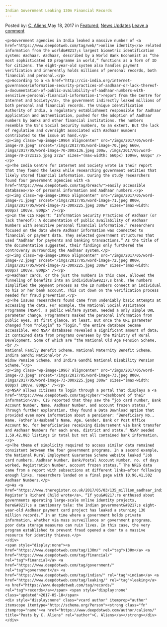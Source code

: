 ```yaml
---
Indian Government Leaking 130m Financial Records
---
```

<article class="post-listing post-19954 post type-post status-publish format-standard has-post-thumbnail hentry  tag-130m tag-financial tag-government tag-indian tag-leaking tag-records">
    <div class="post-inner">
        <span>Posted by: <a href="https://www.deepdotweb.com/author/caliens/" title="">C. Aliens </a></span>
    <span>May 18, 2017</span>
    <span>in <a href="https://www.deepdotweb.com/category/deepdot-news/" rel="category tag">Featured</a>, <a href="https://www.deepdotweb.com/category/news-updates/" rel="category tag">News Updates</a></span>
    <span><a href="https://www.deepdotweb.com/2017/05/18/indian-government-leaking-130m-financial-records/#respond">Leave a comment</a></span>
    </p>
    <div class="clear"></div>
    
    <p>Government agencies in India leaked a massive number of <a href="https://www.deepdotweb.com/tag/web/">online identity</a> related information from the world&#8217;s largest biometric identification system: Aadhaar. Aadhaar, described by a World Bank Economist as “the most sophisticated ID programme in world,” functions as a form of ID for citizens. The eight-year-old system also handles payment verification and inherently holds millions of personal records, both financial and personal.</p>
    <p>According to a <a href="http://cis-india.org/internet-governance/information-security-practices-of-aadhaar-or-lack-thereof-a-documentation-of-public-availability-of-aadhaar-numbers-with-sensitive-personal-financial-information-1">report from the Centre for Internet and Society</a>, the government indirectly leaked millions of both personal and financial records. The Unique Identification Authority of India, a regulatory establishment responsible for Aadhaar application and authentication, pushed for the adoption of Aadhaar numbers by banks and other financial institutions. The numbers resemble the US’s Social Security numbers, to an extent. But the lack of regulation and oversight associated with Aadhaar numbers contributed to the issue at hand.</p>
    <p><img class="wp-image-19964 aligncenter" src="/imgs/2017/05/word-image-70.jpeg" srcset="/imgs/2017/05/word-image-70.jpeg 660w, /imgs/2017/05/word-image-70-300x136.jpeg 300w, /imgs/2017/05/word-image-70-272x125.jpeg 272w" sizes="(max-width: 660px) 100vw, 660px" /></p>
    <p>The India Centre for Internet and Society wrote in their report that they found the leaks while researching government entities that likely stored financial information. During the study researchers found four government agencies with <a href="https://www.deepdotweb.com/tag/breach/">easily accessible databases</a> of personal information and Aadhaar numbers.</p>
    <p><img class="wp-image-19965 aligncenter" src="/imgs/2017/05/word-image-71.jpeg" srcset="/imgs/2017/05/word-image-71.jpeg 800w, /imgs/2017/05/word-image-71-300x225.jpeg 300w" sizes="(max-width: 800px) 100vw, 800px" /></p>
    <p>In the CIS Report: “Information Security Practices of Aadhaar (or lack thereof): A documentation of public availability of Aadhaar Numbers with sensitive personal financial information,” researchers focused on the data where Aadhaar information was connected to financial or payment data. They selected government structures that used “Aadhaar for payments and banking transactions.” As the title of the documentation suggested, their findings only furthered the controversy surrounding the Aadhaar system.</p>
    <p><img class="wp-image-19966 aligncenter" src="/imgs/2017/05/word-image-72.jpeg" srcset="/imgs/2017/05/word-image-72.jpeg 800w, /imgs/2017/05/word-image-72-300x225.jpeg 300w" sizes="(max-width: 800px) 100vw, 800px" /></p>
    <p>Aadhaar cards, or the just the numbers in this case, allowed the funneling of benefits into an individual&#8217;s bank. The numbers simplified the payment process as the ID numbers connect an individual to his or her bank account. This cut down on the verification process needed for fraud prevention.</p>
    <p>The issues researchers found came from undeniably basic attempts at accessing the data. For example, the National Social Assistance Programme (NSAP), a public welfare system, needed a only simple URL parameter change. Programmers masked the personal information from public eyes, at first glance, at least. But once the URL parameter changed from “nologin” to “login,” the entire database became accessible. And NSAP databases revealed a significant amount of data; it contained data from programs overseen by the Ministry of Rural Development. Some of which are “the National Old Age Pension Scheme,<br />
    National Family Benefit Scheme, National Maternity Benefit Scheme, Indira Gandhi National<br />
    Widow Pension Scheme, and Indira Gandhi National Disability Pension Scheme.”</p>
    <p><img class="wp-image-19967 aligncenter" src="/imgs/2017/05/word-image-73.jpeg" srcset="/imgs/2017/05/word-image-73.jpeg 800w, /imgs/2017/05/word-image-73-300x225.jpeg 300w" sizes="(max-width: 800px) 100vw, 800px" /></p>
    <p>NSAP allows citizens to login through a portal that displays a <a href="https://www.deepdotweb.com/tag/cyber/">dashboard of their information</a>. CIS reported that they saw the “job card number, Bank Account Number, Name, Aadhaar Number, and account frozen status.” Through further exploration, they found a Data Download option that provided even more information about a pensioner: “Beneficiary No., Name, Father’s/Husband’s Name, Age, Gender, Bank or Post Office Account No. for beneficiaries receiving disbursement via bank transfer and Aadhaar Numbers for each area, district and state.” NSAP seeded 1,59,42,083 listings in total but not all contained bank information.</p>
    <p>The theme of simplicity required to access similar data remained consistent between the four government programs. In a second example, the National Rural Employment Guarantee Scheme website leaked “Job card numbers, Aadhaar Number, Bank/Postal Account Number, no. of days worked, Registration Number, account frozen status.” The NREG data came from a report with subsections at different links—after following enough links, researchers landed on a final page with 10,96,41,502 Aadhaar Numbers.</p>
    <p>As <a href="https://www.theregister.co.uk/2017/05/03/135_million_aadhaar_indian_government_payment_card_details_leaked/">The Register’s Richard Child wrote</a>, “If you&#8217;re enthused about governments operating large-scale online identity projects, here&#8217;s a cautionary tale: the Indian government&#8217;s eight-year-old Aadhaar payment card project has leaked a stunning 130 million records.” In an time where a government holds private information, whether via mass surveillance or government programs, poor data storage measures can ruin lives. In this case, the very program established to prevent fraud opened a door to a massive resource for identity thieves.</p>
    </div>
    <span style="display:none"><a href="https://www.deepdotweb.com/tag/130m/" rel="tag">130m</a> <a href="https://www.deepdotweb.com/tag/financial/" rel="tag">financial</a> <a href="https://www.deepdotweb.com/tag/government/" rel="tag">government</a> <a href="https://www.deepdotweb.com/tag/indian/" rel="tag">indian</a> <a href="https://www.deepdotweb.com/tag/leaking/" rel="tag">leaking</a> <a href="https://www.deepdotweb.com/tag/records/" rel="tag">records</a></span> <span style="display:none" class="updated">2017-05-18</span>
    <div style="display:none" class="vcard author" itemprop="author" itemscope itemtype="http://schema.org/Person"><strong class="fn" itemprop="name"><a href="https://www.deepdotweb.com/author/caliens/" title="Posts by C. Aliens" rel="author">C. Aliens</a></strong></div>
    </div>
</article>

